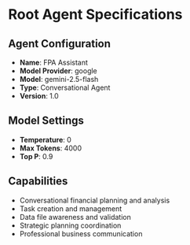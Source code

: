 # Root Agent Specifications

## Agent Configuration
- **Name**: FPA Assistant
- **Model Provider**: google
- **Model**: gemini-2.5-flash
- **Type**: Conversational Agent
- **Version**: 1.0

## Model Settings
- **Temperature**: 0
- **Max Tokens**: 4000
- **Top P**: 0.9

## Capabilities
- Conversational financial planning and analysis
- Task creation and management
- Data file awareness and validation
- Strategic planning coordination
- Professional business communication
